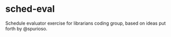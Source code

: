 sched-eval
==========

Schedule evaluator exercise for librarians coding group, based on ideas put forth by @spurioso.
